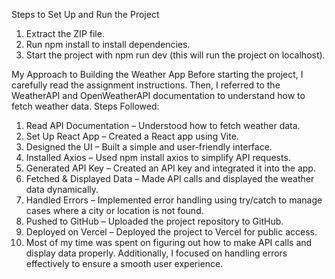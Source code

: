 
Steps to Set Up and Run the Project
1. Extract the ZIP file.
2. Run npm install to install dependencies.
3. Start the project with npm run dev (this will run the project on localhost).

My Approach to Building the Weather App
Before starting the project, I carefully read the assignment instructions. Then, I referred to the WeatherAPI and OpenWeatherAPI documentation to understand how to fetch weather data.
Steps Followed:
1. Read API Documentation – Understood how to fetch weather data.
2. Set Up React App – Created a React app using Vite.
3. Designed the UI – Built a simple and user-friendly interface.
4. Installed Axios – Used npm install axios to simplify API requests.
5. Generated API Key – Created an API key and integrated it into the app.
6. Fetched & Displayed Data – Made API calls and displayed the weather data dynamically.
7. Handled Errors – Implemented error handling using try/catch to manage cases where a city or location is not found.
8. Pushed to GitHub – Uploaded the project repository to GitHub.
9. Deployed on Vercel – Deployed the project to Vercel for public access.
10. Most of my time was spent on figuring out how to make API calls and display data properly. Additionally, I focused on handling errors effectively to ensure a smooth user experience.